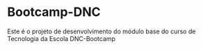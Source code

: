 # Bootcamp-DNC
Este é o projeto de desenvolvimento do módulo base do curso de Tecnologia da Escola DNC-Bootcamp
